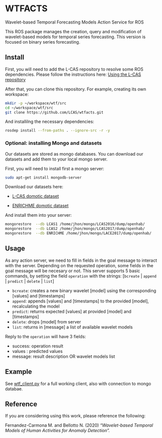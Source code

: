 # WTFACTS

Wavelet-based Temporal Forecasting Models Action Service for ROS

This ROS package manages the creation, query and modification of wavelet-based models for temporal series forecasting. This version is focused on binary series forecasting.

## Install

First, you will need to add the L-CAS repository to resolve some ROS dependencies. Please follow the instructions here: [Using the L-CAS repository](https://github.com/LCAS/rosdistro/wiki#using-the-l-cas-repository)

After that, you can clone this repository. For example, creating its own workspace:

```bash
mkdir -p ~/workspace/wtf/src
cd ~/workspace/wtf/src
git clone https://github.com/LCAS/wtfacts.git
```

And installilng the necessary dependencies:

```bash
rosdep install --from-paths . --ignore-src -r -y
```

### Optional: installing Mongo and datasets

Our datasets are stored as mongo databases. You can download our datasets and add them to your local mongo server.

First, you will need to install first a mongo server:

```bash
sudo apt-get install mongodb-server
```

Download our datasets here:

- [L-CAS domotic dataset](https://lcas.lincoln.ac.uk/wp/research/data-sets-software/l-cas-domotic-sensors-dataset/)

- [ENRICHME domotic dataset](https://lcas.lincoln.ac.uk/wp/research/data-sets-software/lace-house-domotic-sensors-dataset/)

And install them into your server:

```bash
mongorestore  --db LCAS1 /home/jhon/mongo/LCAS2016/dump/openhab/
mongorestore  --db LCAS2 /home/jhon/mongo/LCAS2017/dump/openhab/
mongorestore  --db ENRICHME /home/jhon/mongo/LACE2017/dump/openhab/
```

## Usage

As any action server, we need to fill in fields in the goal message to interact with the server.
Depending on the requested operation, some fields in the goal message will be necesary or not. This server supports 5 basic commands, by setting the field `operation` with the strings: [`bcreate` | `append` | `predict` | `delete` | `list`]

-  `bcreate`: creates a new binary wavelet [model] using the corresponding [values] and [timestamps]
-  `append`: appends [values] and [timestamps] to the provided [model], recalculating the model
-  `predict`: returns expected [values] at provided [model] and  [timestamps] 
-  `delete`: drops [model] from server
-  `list`: returns in [message] a list of available wavelet models

Reply to the `operation` will have 3 fields:

- success: operation result
- values : predicted values
- message: result description OR wavelet models list

## Example
See [wtf_client.py](https://github.com/LCAS/wtfacts/blob/master/scripts/wtf_client.py) for a full working client, also with connection to mongo databae.

## Reference

If you are considering using this work, please reference the following:

Fernandez-Carmona M. and Bellotto N. (2020) *“Wavelet-based Temporal Models of Human Activities for Anomaly Detection”.*